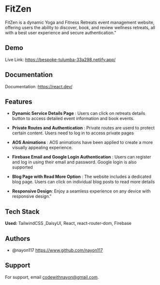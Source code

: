 
#  FitZen

FitZen is a dynamic Yoga and Fitness Retreats event management website, offering users the ability to discover, book, and review wellness retreats, all with a best user experience and secure authentication."


## Demo

Live Link: https://bespoke-tulumba-33a298.netlify.app/


## Documentation

Documentation :https://react.dev/


## Features

- **Dynamic Service Details Page** : Users can click on retreats details button to access detailed event information and book events.
- **Private Routes and Authentication** : Private routes are userd to protect certain content. Users need to log in to access private pages
- **AOS Animations** : AOS animations have been applied to create a more visually appealing experience.
- **Firebase Email and Google Login Authentication** : Users can register and log in using their email and password. Google login is also supported

- **Blog Page with Read More Option** : The website includes a dedicated blog page. Users can click on individual blog posts to read more details
- **Responsive Design**: Enjoy a seamless experience on any device with responsive design."





 


## Tech Stack

**Used:** TailwindCSS ,DaisyUI, React, react-router-dom, Firebase

 


## Authors

- @nayon117 https://www.github.com/nayon117


## Support

For support, email codewithnayon@gmail.com.

